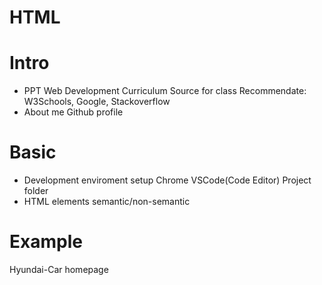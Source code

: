 # HTML

# Intro
- PPT
Web Development
Curriculum
Source for class
Recommendate: W3Schools, Google, Stackoverflow
- About me
Github profile

# Basic
- Development enviroment setup
Chrome
VSCode(Code Editor)
Project folder
- HTML 
elements
semantic/non-semantic

# Example
Hyundai-Car homepage